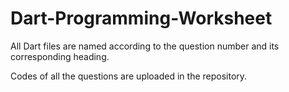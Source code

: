 # Dart-Programming-Worksheet
All Dart files are named according to the question number and its corresponding heading.

Codes of all the questions are uploaded in the repository.
